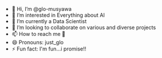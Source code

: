 - 👋 Hi, I’m @glo-musyawa
- 👀 I’m interested in Everything about AI
- 🌱 I’m currently a Data Scientist
- 💞️ I’m looking to collaborate on various and diverse projects
- 📫 How to reach me 👋
- 😄 Pronouns: just_glo
- ⚡ Fun fact: I'm fun...i promise!!

<!---
glo-musyawa/glo-musyawa is a ✨ special ✨ repository because its `README.md` (this file) appears on your GitHub profile.
You can click the Preview link to take a look at your changes.
--->
